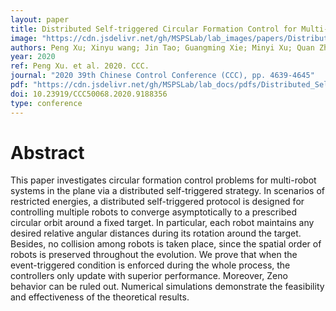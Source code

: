```yaml
---
layout: paper
title: Distributed Self-triggered Circular Formation Control for Multi-robot Systems
image: "https://cdn.jsdelivr.net/gh/MSPSLab/lab_images/papers/Distributed-Self-triggered.png"
authors: Peng Xu; Xinyu wang; Jin Tao; Guangming Xie; Minyi Xu; Quan Zhou
year: 2020
ref: Peng Xu. et al. 2020. CCC.
journal: "2020 39th Chinese Control Conference (CCC), pp. 4639-4645"
pdf: "https://cdn.jsdelivr.net/gh/MSPSLab/lab_docs/pdfs/Distributed_Self-triggered_Circular_Formation_Control_for_Multi-robot_Systems.pdf"
doi: 10.23919/CCC50068.2020.9188356
type: conference
---
```


# Abstract

This paper investigates circular formation control problems for multi-robot systems in the plane via a distributed self-triggered strategy. In scenarios of restricted energies, a distributed self-triggered protocol is designed for controlling multiple robots to converge asymptotically to a prescribed circular orbit around a fixed target. In particular, each robot maintains any desired relative angular distances during its rotation around the target. Besides, no collision among robots is taken place, since the spatial order of robots is preserved throughout the evolution. We prove that when the event-triggered condition is enforced during the whole process, the controllers only update with superior performance. Moreover, Zeno behavior can be ruled out. Numerical simulations demonstrate the feasibility and effectiveness of the theoretical results.